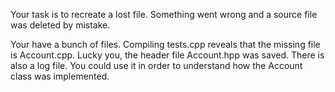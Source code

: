 Your task is to recreate a lost file. Something went wrong and a source file was deleted by mistake. 

Your have a bunch of files. Compiling tests.cpp reveals that the missing file is Account.cpp. 
Lucky you, the header file Account.hpp was saved. There is also a log file. You could use it in order to understand how the Account
class was implemented.
